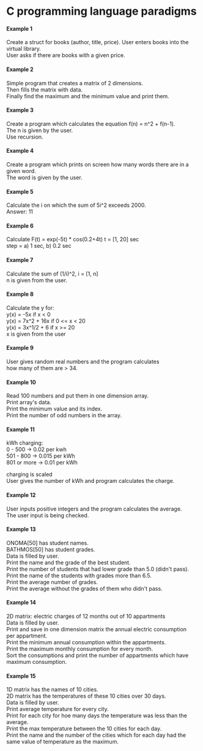 # C programming language paradigms #

#### Example 1 ####
Create a struct for books (author, title, price).
User enters books into the virtual library.  
User asks if there are books with a given price.  

#### Example 2 ####
Simple program that creates a matrix of 2 dimensions.  
Then fills the matrix with data.  
Finally find the maximum and the minimum value and print them.  

#### Example 3 ####
Create a program which calculates the equation f(n) = n^2 + f(n-1).  
The n is given by the user.  
Use recursion.  

#### Example 4 ####
Create a program which prints on screen how many words there are in a given word.  
The word is given by the user.  

#### Example 5 ####
Calculate the i on which the sum of 5i^2 exceeds 2000.  
Answer: 11  

#### Example 6 ####
Calculate F(t) = exp(-5t) * cos(0.2+4t) t = [1, 20] sec  
step = a) 1 sec, b) 0.2 sec  

#### Example 7 ####
Calculate the sum of (1/i)^2, i = [1, n]  
n is given from the user.  

#### Example 8 ####
Calculate the y for:  
y(x) = -5x if x < 0  
y(x) = 7x^2 + 16x if 0 <= x < 20  
y(x) = 3x^1/2 + 6 if x >= 20  
x is given from the user  

#### Example 9 ####
User gives random real numbers and the program calculates  
how many of them are > 34.  

#### Example 10 ####
Read 100 numbers and put them in one dimension array.  
Print array's data.  
Print the minimum value and its index.  
Print the number of odd numbers in the array.  

#### Example 11 ####
kWh charging:  
0 - 500 -> 0.02 per kwh  
501 - 800 -> 0.015 per kWh  
801 or more -> 0.01 per kWh  

charging is scaled  
User gives the number of kWh and program calculates the charge.  

#### Example 12 ####
User inputs positive integers and the program calculates the average.  
The user input is being checked.  

#### Example 13 ####
ONOMA[50] has student names.  
BATHMOS[50] has student grades.  
Data is filled by user.  
Print the name and the grade of the best student.  
Print the number of students that had lower grade than 5.0 (didn't pass).  
Print the name of the students with grades more than 6.5.  
Print the average number of grades.  
Print the average without the grades of them who didn't pass.  

#### Example 14 ####
2D matrix: electric charges of 12 months out of 10 appartments  
Data is filled by user.  
Print and save in one dimension matrix the annual electric consumption  
per appartment.  
Print the minimum annual consumption within the appartments.  
Print the maximum monthly consumption for every month.  
Sort the consumptions and print the number of appartments which have  
maximum consumption.  

#### Example 15 ####
1D matrix has the names of 10 cities.  
2D matrix has the temperatures of these 10 cities over 30 days.  
Data is filled by user.  
Print average temperature for every city.  
Print for each city for hoe many days the temperature was less than the average.  
Print the max temperature between the 10 cities for each day.  
Print the name and the number of the cities which for each day had the same value of temperature as the maximum.  

